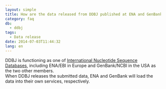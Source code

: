 ```yaml
---
layout: simple
title: How are the data released from DDBJ published at ENA and GenBank?
category: faq
db:
  - ddbj
tags: 
  - Data release
date: 2014-07-03T11:44:32
lang: en
---
```


DDBJ is functioning as one of [International Nucleotide Sequence
Databases](/insdc/index-e.html), including ENA/EBI in Europe and
GenBank/NCBI in the USA as the two other members.  
When DDBJ releases the submitted data, ENA and GenBank will load
the data into their own services, respectively.  
